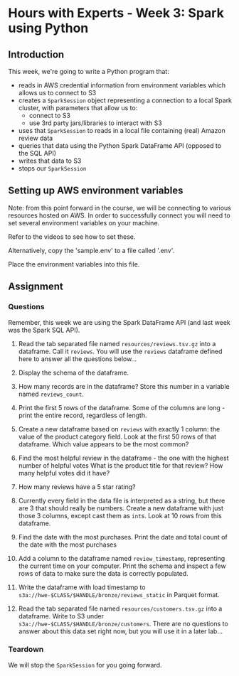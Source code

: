 # Hours with Experts - Week 3: Spark using Python

## Introduction

This week, we're going to write a Python program that:

   * reads in AWS credential information from environment variables which allows us to connect to S3
   * creates a `SparkSession` object representing a connection to a local Spark cluster, with parameters that allow us to:
      * connect to S3
      * use 3rd party jars/libraries to interact with S3
   * uses that `SparkSession` to reads in a local file containing (real) Amazon review data
   * queries that data using the Python Spark DataFrame API (opposed to the SQL API)
   * writes that data to S3
   * stops our `SparkSession`

## Setting up AWS environment variables

Note: from this point forward in the course, we will be connecting to various resources hosted on AWS. In order to successfully connect you will need to set several environment variables on your machine.

Refer to the videos to see how to set these.

Alternatively, copy the 'sample.env' to a file called '.env'.

Place the environment variables into this file.

## Assignment

### Questions

Remember, this week we are using the Spark DataFrame API (and last week was the Spark SQL API).

1. Read the tab separated file named `resources/reviews.tsv.gz` into a dataframe. Call it `reviews`. You will use the `reviews` dataframe defined here to answer all the questions below...

2. Display the schema of the dataframe.

3. How many records are in the dataframe? Store this number in a variable named `reviews_count`.

4. Print the first 5 rows of the dataframe. Some of the columns are long - print the entire record, regardless of length.

5. Create a new dataframe based on `reviews` with exactly 1 column: the value of the product category field. Look at the first 50 rows of that dataframe. Which value appears to be the most common?

6. Find the most helpful review in the dataframe - the one with the highest number of helpful votes What is the product title for that review? How many helpful votes did it have?

7. How many reviews have a 5 star rating?

8. Currently every field in the data file is interpreted as a string, but there are 3 that should really be numbers. Create a new dataframe with just those 3 columns, except cast them as `int`s. Look at 10 rows from this dataframe.

9. Find the date with the most purchases. Print the date and total count of the date with the most purchases

10. Add a column to the dataframe named `review_timestamp`, representing the current time on your computer. Print the schema and inspect a few rows of data to make sure the data is correctly populated.

11. Write the dataframe with load timestamp to `s3a://hwe-$CLASS/$HANDLE/bronze/reviews_static` in Parquet format.

12. Read the tab separated file named `resources/customers.tsv.gz` into a dataframe. Write to S3 under `s3a://hwe-$CLASS/$HANDLE/bronze/customers`. There are no questions to answer about this data set right now, but you will use it in a later lab...

### Teardown
We will stop the `SparkSession` for you going forward.
